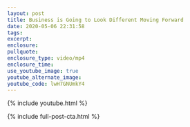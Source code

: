 ```yaml
---
layout: post
title: Business is Going to Look Different Moving Forward
date: 2020-05-06 22:31:58
tags:
excerpt:
enclosure:
pullquote:
enclosure_type: video/mp4
enclosure_time:
use_youtube_image: true
youtube_alternate_image:
youtube_code: lwH7GNUmkY4
---
```


{% include youtube.html %}

{% include full-post-cta.html %}